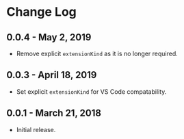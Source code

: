 # Change Log

## 0.0.4 - May 2, 2019
- Remove explicit `extensionKind` as it is no longer required.

## 0.0.3 - April 18, 2019
- Set explicit `extensionKind` for VS Code compatability.

## 0.0.1 - March 21, 2018
- Initial release.